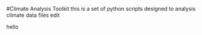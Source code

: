 #Climate Analysis Toolkit
this is a set of python scripts designed to analysis climate data files
edit

hello

